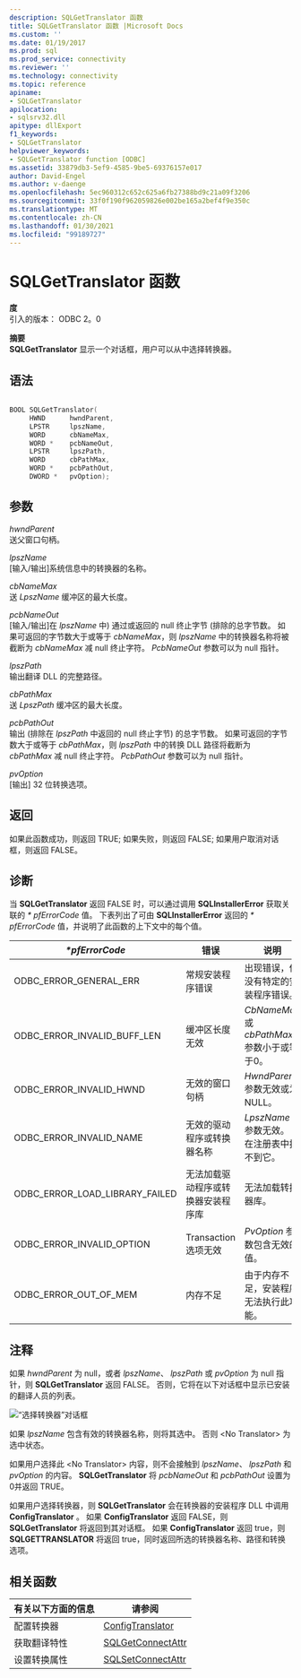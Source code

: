 ```yaml
---
description: SQLGetTranslator 函数
title: SQLGetTranslator 函数 |Microsoft Docs
ms.custom: ''
ms.date: 01/19/2017
ms.prod: sql
ms.prod_service: connectivity
ms.reviewer: ''
ms.technology: connectivity
ms.topic: reference
apiname:
- SQLGetTranslator
apilocation:
- sqlsrv32.dll
apitype: dllExport
f1_keywords:
- SQLGetTranslator
helpviewer_keywords:
- SQLGetTranslator function [ODBC]
ms.assetid: 33879db3-5ef9-4585-9be5-69376157e017
author: David-Engel
ms.author: v-daenge
ms.openlocfilehash: 5ec960312c652c625a6fb27388bd9c21a09f3206
ms.sourcegitcommit: 33f0f190f962059826e002be165a2bef4f9e350c
ms.translationtype: MT
ms.contentlocale: zh-CN
ms.lasthandoff: 01/30/2021
ms.locfileid: "99189727"
---
```

# <a name="sqlgettranslator-function"></a>SQLGetTranslator 函数
**度**  
 引入的版本： ODBC 2。0  
  
 **摘要**  
 **SQLGetTranslator** 显示一个对话框，用户可以从中选择转换器。  
  
## <a name="syntax"></a>语法  
  
```cpp  
  
BOOL SQLGetTranslator(  
     HWND      hwndParent,  
     LPSTR     lpszName,  
     WORD      cbNameMax,  
     WORD *    pcbNameOut,  
     LPSTR     lpszPath,  
     WORD      cbPathMax,  
     WORD *    pcbPathOut,  
     DWORD *   pvOption);  
```  
  
## <a name="arguments"></a>参数  
 *hwndParent*  
 送父窗口句柄。  
  
 *lpszName*  
 [输入/输出]系统信息中的转换器的名称。  
  
 *cbNameMax*  
 送 *LpszName* 缓冲区的最大长度。  
  
 *pcbNameOut*  
 [输入/输出]在 *lpszName* 中) 通过或返回的 null 终止字节 (排除的总字节数。 如果可返回的字节数大于或等于 *cbNameMax*，则 *lpszName* 中的转换器名称将被截断为 *cbNameMax* 减 null 终止字符。 *PcbNameOut* 参数可以为 null 指针。  
  
 *lpszPath*  
 输出翻译 DLL 的完整路径。  
  
 *cbPathMax*  
 送 *LpszPath* 缓冲区的最大长度。  
  
 *pcbPathOut*  
 输出 (排除在 *lpszPath* 中返回的 null 终止字节) 的总字节数。 如果可返回的字节数大于或等于 *cbPathMax*，则 *lpszPath* 中的转换 DLL 路径将截断为 *cbPathMax* 减 null 终止字符。 *PcbPathOut* 参数可以为 null 指针。  
  
 *pvOption*  
 [输出] 32 位转换选项。  
  
## <a name="returns"></a>返回  
 如果此函数成功，则返回 TRUE; 如果失败，则返回 FALSE; 如果用户取消对话框，则返回 FALSE。  
  
## <a name="diagnostics"></a>诊断  
 当 **SQLGetTranslator** 返回 FALSE 时，可以通过调用 **SQLInstallerError** 获取关联的 *\* pfErrorCode* 值。 下表列出了可由 **SQLInstallerError** 返回的 *\* pfErrorCode* 值，并说明了此函数的上下文中的每个值。  
  
|*\*pfErrorCode*|错误|说明|  
|---------------------|-----------|-----------------|  
|ODBC_ERROR_GENERAL_ERR|常规安装程序错误|出现错误，但没有特定的安装程序错误。|  
|ODBC_ERROR_INVALID_BUFF_LEN|缓冲区长度无效|*CbNameMax* 或 *cbPathMax* 参数小于或等于0。|  
|ODBC_ERROR_INVALID_HWND|无效的窗口句柄|*HwndParent* 参数无效或为 NULL。|  
|ODBC_ERROR_INVALID_NAME|无效的驱动程序或转换器名称|*LpszName* 参数无效。 在注册表中找不到它。|  
|ODBC_ERROR_LOAD_LIBRARY_FAILED|无法加载驱动程序或转换器安装程序库|无法加载转换器库。|  
|ODBC_ERROR_INVALID_OPTION|Transaction 选项无效|*PvOption* 参数包含无效的值。|  
|ODBC_ERROR_OUT_OF_MEM|内存不足|由于内存不足，安装程序无法执行此功能。|  
  
## <a name="comments"></a>注释  
 如果 *hwndParent* 为 null，或者 *lpszName*、 *lpszPath* 或 *pvOption* 为 null 指针，则 **SQLGetTranslator** 返回 FALSE。 否则，它将在以下对话框中显示已安装的翻译人员的列表。  
  
 ![“选择转换器”对话框](../../../odbc/reference/syntax/media/ch23j.gif "CH23J")  
  
 如果 *lpszName* 包含有效的转换器名称，则将其选中。 否则 \<No Translator> 为选中状态。  
  
 如果用户选择此 \<No Translator> 内容，则不会接触到 *lpszName*、 *lpszPath* 和 *pvOption* 的内容。 **SQLGetTranslator** 将 *pcbNameOut* 和 *pcbPathOut* 设置为0并返回 TRUE。  
  
 如果用户选择转换器，则 **SQLGetTranslator** 会在转换器的安装程序 DLL 中调用 **ConfigTranslator** 。 如果 **ConfigTranslator** 返回 FALSE，则 **SQLGetTranslator** 将返回到其对话框。 如果 **ConfigTranslator** 返回 true，则 **SQLGETTRANSLATOR** 将返回 true，同时返回所选的转换器名称、路径和转换选项。  
  
## <a name="related-functions"></a>相关函数  
  
|有关以下方面的信息|请参阅|  
|---------------------------|---------|  
|配置转换器|[ConfigTranslator](../../../odbc/reference/syntax/configtranslator-function.md)|  
|获取翻译特性|[SQLGetConnectAttr](../../../odbc/reference/syntax/sqlgetconnectattr-function.md)|  
|设置转换属性|[SQLSetConnectAttr](../../../odbc/reference/syntax/sqlsetconnectattr-function.md)|
